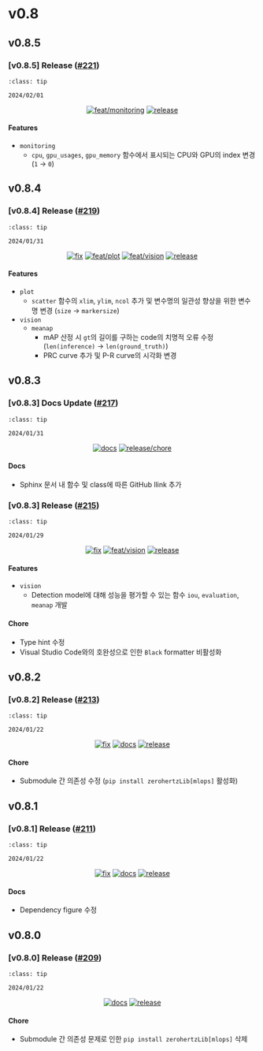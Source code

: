 # v0.8

## v0.8.5

<h3>[v0.8.5] Release (<a href=https://github.com/Zerohertz/zerohertzLib/pull/221>#221</a>)</h3>

```{admonition} Release Date
:class: tip

2024/02/01
```

<p align="center">
<a href="https://github.com/Zerohertz/zerohertzLib/pulls?q=is:pr label:feat/monitoring"><img src="https://img.shields.io/badge/feat/monitoring-31395C?style=flat-square&logo=github" alt="feat/monitoring"/></a>
<a href="https://github.com/Zerohertz/zerohertzLib/pulls?q=is:pr label:release"><img src="https://img.shields.io/badge/release-00FF00?style=flat-square&logo=github" alt="release"/></a>
</p>


<h4>Features</h4>

+ `monitoring`
  + `cpu`, `gpu_usages`, `gpu_memory` 함수에서 표시되는 CPU와 GPU의 index 변경 (`1` → `0`)

## v0.8.4

<h3>[v0.8.4] Release (<a href=https://github.com/Zerohertz/zerohertzLib/pull/219>#219</a>)</h3>

```{admonition} Release Date
:class: tip

2024/01/31
```

<p align="center">
<a href="https://github.com/Zerohertz/zerohertzLib/pulls?q=is:pr label:fix"><img src="https://img.shields.io/badge/fix-d73a4a?style=flat-square&logo=github" alt="fix"/></a>
<a href="https://github.com/Zerohertz/zerohertzLib/pulls?q=is:pr label:feat/plot"><img src="https://img.shields.io/badge/feat/plot-968B14?style=flat-square&logo=github" alt="feat/plot"/></a>
<a href="https://github.com/Zerohertz/zerohertzLib/pulls?q=is:pr label:feat/vision"><img src="https://img.shields.io/badge/feat/vision-D1F9CB?style=flat-square&logo=github" alt="feat/vision"/></a>
<a href="https://github.com/Zerohertz/zerohertzLib/pulls?q=is:pr label:release"><img src="https://img.shields.io/badge/release-00FF00?style=flat-square&logo=github" alt="release"/></a>
</p>


<h4>Features</h4>

+ `plot`
  + `scatter` 함수의 `xlim`, `ylim`, `ncol` 추가 및 변수명의 일관성 향상을 위한 변수명 변경 (`size` → `markersize`)
+ `vision`
  + `meanap`
    + mAP 산정 시 `gt`의 길이를 구하는 code의 치명적 오류 수정 (`len(inference)` → `len(ground_truth)`)
    + PRC curve 추가 및 P-R curve의 시각화 변경

## v0.8.3

<h3>[v0.8.3] Docs Update (<a href=https://github.com/Zerohertz/zerohertzLib/pull/217>#217</a>)</h3>

```{admonition} Release Date
:class: tip

2024/01/31
```

<p align="center">
<a href="https://github.com/Zerohertz/zerohertzLib/pulls?q=is:pr label:docs"><img src="https://img.shields.io/badge/docs-E1B40A?style=flat-square&logo=github" alt="docs"/></a>
<a href="https://github.com/Zerohertz/zerohertzLib/pulls?q=is:pr label:release/chore"><img src="https://img.shields.io/badge/release/chore-22FD7F?style=flat-square&logo=github" alt="release/chore"/></a>
</p>


<h4>Docs</h4>

+ Sphinx 문서 내 함수 및 class에 따른 GitHub llink 추가
<h3>[v0.8.3] Release (<a href=https://github.com/Zerohertz/zerohertzLib/pull/215>#215</a>)</h3>

```{admonition} Release Date
:class: tip

2024/01/29
```

<p align="center">
<a href="https://github.com/Zerohertz/zerohertzLib/pulls?q=is:pr label:fix"><img src="https://img.shields.io/badge/fix-d73a4a?style=flat-square&logo=github" alt="fix"/></a>
<a href="https://github.com/Zerohertz/zerohertzLib/pulls?q=is:pr label:feat/vision"><img src="https://img.shields.io/badge/feat/vision-D1F9CB?style=flat-square&logo=github" alt="feat/vision"/></a>
<a href="https://github.com/Zerohertz/zerohertzLib/pulls?q=is:pr label:release"><img src="https://img.shields.io/badge/release-00FF00?style=flat-square&logo=github" alt="release"/></a>
</p>


<h4>Features</h4>

+ `vision`
  + Detection model에 대해 성능을 평가할 수 있는 함수 `iou`, `evaluation`, `meanap` 개발

<h4>Chore</h4>

+ Type hint 수정
+ Visual Studio Code와의 호완성으로 인한 `Black` formatter 비활성화

## v0.8.2

<h3>[v0.8.2] Release (<a href=https://github.com/Zerohertz/zerohertzLib/pull/213>#213</a>)</h3>

```{admonition} Release Date
:class: tip

2024/01/22
```

<p align="center">
<a href="https://github.com/Zerohertz/zerohertzLib/pulls?q=is:pr label:fix"><img src="https://img.shields.io/badge/fix-d73a4a?style=flat-square&logo=github" alt="fix"/></a>
<a href="https://github.com/Zerohertz/zerohertzLib/pulls?q=is:pr label:docs"><img src="https://img.shields.io/badge/docs-E1B40A?style=flat-square&logo=github" alt="docs"/></a>
<a href="https://github.com/Zerohertz/zerohertzLib/pulls?q=is:pr label:release"><img src="https://img.shields.io/badge/release-00FF00?style=flat-square&logo=github" alt="release"/></a>
</p>


<h4>Chore</h4>

+ Submodule 간 의존성 수정 (`pip install zerohertzLib[mlops]` 활성화)

## v0.8.1

<h3>[v0.8.1] Release (<a href=https://github.com/Zerohertz/zerohertzLib/pull/211>#211</a>)</h3>

```{admonition} Release Date
:class: tip

2024/01/22
```

<p align="center">
<a href="https://github.com/Zerohertz/zerohertzLib/pulls?q=is:pr label:fix"><img src="https://img.shields.io/badge/fix-d73a4a?style=flat-square&logo=github" alt="fix"/></a>
<a href="https://github.com/Zerohertz/zerohertzLib/pulls?q=is:pr label:docs"><img src="https://img.shields.io/badge/docs-E1B40A?style=flat-square&logo=github" alt="docs"/></a>
<a href="https://github.com/Zerohertz/zerohertzLib/pulls?q=is:pr label:release"><img src="https://img.shields.io/badge/release-00FF00?style=flat-square&logo=github" alt="release"/></a>
</p>


<h4>Docs</h4>

+ Dependency figure 수정

## v0.8.0

<h3>[v0.8.0] Release (<a href=https://github.com/Zerohertz/zerohertzLib/pull/209>#209</a>)</h3>

```{admonition} Release Date
:class: tip

2024/01/22
```

<p align="center">
<a href="https://github.com/Zerohertz/zerohertzLib/pulls?q=is:pr label:docs"><img src="https://img.shields.io/badge/docs-E1B40A?style=flat-square&logo=github" alt="docs"/></a>
<a href="https://github.com/Zerohertz/zerohertzLib/pulls?q=is:pr label:release"><img src="https://img.shields.io/badge/release-00FF00?style=flat-square&logo=github" alt="release"/></a>
</p>


<h4>Chore</h4>

+ Submodule 간 의존성 문제로 인한 `pip install zerohertzLib[mlops]` 삭제
